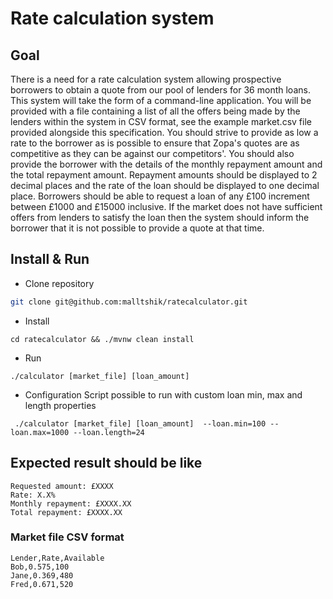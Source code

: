 # Rate calculation system 
## Goal 
There is a need for a rate calculation system allowing prospective borrowers to
obtain a quote from our pool of lenders for 36 month loans. This system will
take the form of a command-line application.
You will be provided with a file containing a list of all the offers being made
by the lenders within the system in CSV format, see the example market.csv file
provided alongside this specification.
You should strive to provide as low a rate to the borrower as is possible to
ensure that Zopa's quotes are as competitive as they can be against our
competitors'. You should also provide the borrower with the details of the
monthly repayment amount and the total repayment amount.
Repayment amounts should be displayed to 2 decimal places and the rate of the
loan should be displayed to one decimal place.
Borrowers should be able to request a loan of any £100 increment between
£1000 and £15000 inclusive. If the market does not have sufficient offers from
lenders to satisfy the loan then the system should inform the borrower that it
is not possible to provide a quote at that time.

## Install & Run

 - Clone repository
 ```bash
 git clone git@github.com:malltshik/ratecalculator.git
 ```
 
 - Install
 ``` bash    
 cd ratecalculator && ./mvnw clean install
 ```
 
 - Run
 ``` bash    
 ./calculator [market_file] [loan_amount]     
 ```
 
 - Configuration
 Script possible to run with custom loan min, max and length properties
```text
 ./calculator [market_file] [loan_amount]  --loan.min=100 --loan.max=1000 --loan.length=24
```
 
 ## Expected result should be like
 ```text
 Requested amount: £XXXX 
 Rate: X.X%     
 Monthly repayment: £XXXX.XX     
 Total repayment: £XXXX.XX  
```
 
 ### Market file CSV format
 ```text
 Lender,Rate,Available
 Bob,0.575,100
 Jane,0.369,480
 Fred,0.671,520
```
